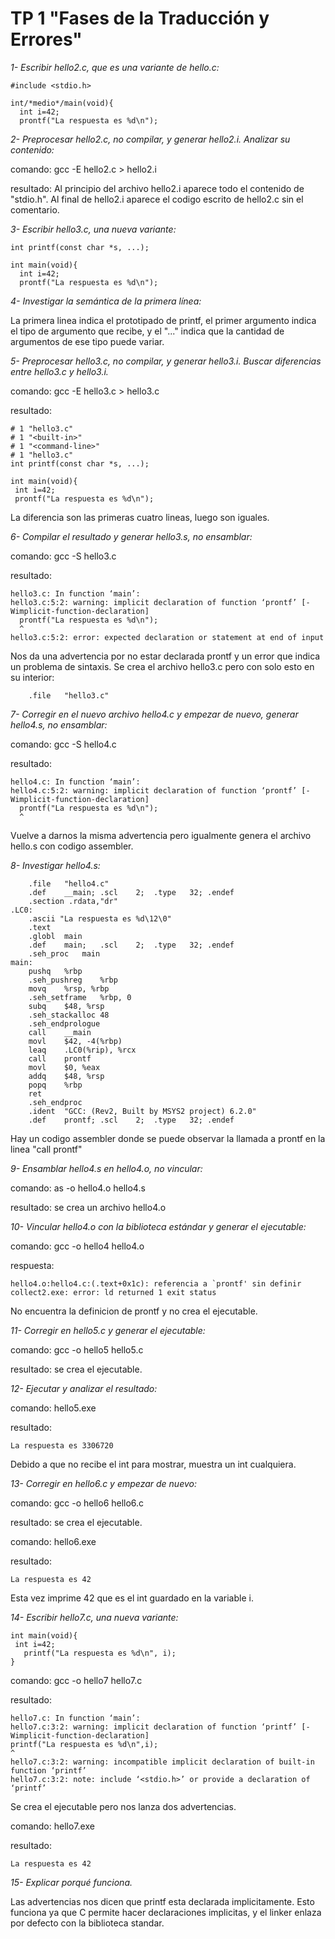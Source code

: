 # TP 1 "Fases de la Traducción y Errores"
_1- Escribir hello2.c, que es una variante de hello.c:_

```
#include <stdio.h>

int/*medio*/main(void){
  int i=42;
  prontf("La respuesta es %d\n");
```
_2- Preprocesar hello2.c, no compilar, y generar hello2.i. Analizar su
contenido:_

comando: gcc -E hello2.c > hello2.i

resultado: Al principio del archivo hello2.i aparece todo el contenido de "stdio.h". Al final de hello2.i aparece el codigo escrito de hello2.c sin el comentario. 

_3- Escribir hello3.c, una nueva variante:_

```
int printf(const char *s, ...);

int main(void){
  int i=42;
  prontf("La respuesta es %d\n");
```
_4- Investigar la semántica de la primera línea:_

La primera linea indica el prototipado de printf, el primer argumento indica el tipo de argumento que recibe, y el "..." indica que la cantidad de argumentos de ese tipo puede variar. 

_5- Preprocesar hello3.c, no compilar, y generar hello3.i. Buscar diferencias
entre hello3.c y hello3.i._

comando: gcc -E hello3.c > hello3.c

resultado: 

```
# 1 "hello3.c"
# 1 "<built-in>"
# 1 "<command-line>"
# 1 "hello3.c"
int printf(const char *s, ...);

int main(void){
 int i=42;
 prontf("La respuesta es %d\n");
```
La diferencia son las primeras cuatro lineas, luego son iguales. 

_6- Compilar el resultado y generar hello3.s, no ensamblar:_

comando: gcc -S hello3.c

resultado:
```
hello3.c: In function ‘main’:
hello3.c:5:2: warning: implicit declaration of function ‘prontf’ [-Wimplicit-function-declaration]
  prontf("La respuesta es %d\n");
  ^
hello3.c:5:2: error: expected declaration or statement at end of input
```
Nos da una advertencia por no estar declarada prontf y un error que indica un problema de sintaxis. Se crea el archivo hello3.c pero con solo esto en su interior:
```
	.file	"hello3.c"
 ```
 _7- Corregir en el nuevo archivo hello4.c y empezar de nuevo, generar
hello4.s, no ensamblar:_

comando: gcc -S hello4.c

resultado: 
```
hello4.c: In function ‘main’:
hello4.c:5:2: warning: implicit declaration of function ‘prontf’ [-Wimplicit-function-declaration]
  prontf("La respuesta es %d\n");
  ^
```
Vuelve a darnos la misma advertencia pero igualmente genera el archivo hello.s con codigo assembler.

_8- Investigar hello4.s:_
```
	.file	"hello4.c"
	.def	__main;	.scl	2;	.type	32;	.endef
	.section .rdata,"dr"
.LC0:
	.ascii "La respuesta es %d\12\0"
	.text
	.globl	main
	.def	main;	.scl	2;	.type	32;	.endef
	.seh_proc	main
main:
	pushq	%rbp
	.seh_pushreg	%rbp
	movq	%rsp, %rbp
	.seh_setframe	%rbp, 0
	subq	$48, %rsp
	.seh_stackalloc	48
	.seh_endprologue
	call	__main
	movl	$42, -4(%rbp)
	leaq	.LC0(%rip), %rcx
	call	prontf
	movl	$0, %eax
	addq	$48, %rsp
	popq	%rbp
	ret
	.seh_endproc
	.ident	"GCC: (Rev2, Built by MSYS2 project) 6.2.0"
	.def	prontf;	.scl	2;	.type	32;	.endef
```
Hay un codigo assembler donde se puede observar la llamada a prontf en la linea "call prontf"

_9- Ensamblar hello4.s en hello4.o, no vincular:_

comando: as -o hello4.o hello4.s

resultado: se crea un archivo hello4.o 

_10- Vincular hello4.o con la biblioteca estándar y generar el ejecutable:_

comando: gcc -o hello4 hello4.o

respuesta:
```
hello4.o:hello4.c:(.text+0x1c): referencia a `prontf' sin definir
collect2.exe: error: ld returned 1 exit status
```
No encuentra la definicion de prontf y no crea el ejecutable. 

_11- Corregir en hello5.c y generar el ejecutable:_

comando: gcc -o hello5 hello5.c 

resultado: se crea el ejecutable. 

_12- Ejecutar y analizar el resultado:_

comando: hello5.exe

resultado: 
```
La respuesta es 3306720
```
Debido a que no recibe el int para mostrar, muestra un int cualquiera. 

_13- Corregir en hello6.c y empezar de nuevo:_

comando: gcc -o hello6 hello6.c

resultado: se crea el ejecutable.

comando: hello6.exe

resultado: 
```
La respuesta es 42
```
Esta vez imprime 42 que es el int guardado en la variable i. 

_14- Escribir hello7.c, una nueva variante:_
```
int main(void){
 int i=42;
   printf("La respuesta es %d\n", i);
}
```
comando: gcc -o hello7 hello7.c

resultado: 
```
hello7.c: In function ‘main’:
hello7.c:3:2: warning: implicit declaration of function ‘printf’ [-Wimplicit-function-declaration]
printf("La respuesta es %d\n",i);
^
hello7.c:3:2: warning: incompatible implicit declaration of built-in function ‘printf’
hello7.c:3:2: note: include ‘<stdio.h>’ or provide a declaration of ‘printf’
```
Se crea el ejecutable pero nos lanza dos advertencias. 

comando: hello7.exe

resultado:
```
La respuesta es 42
```
_15- Explicar porqué funciona._

Las advertencias nos dicen que printf esta declarada implicitamente. Esto funciona ya que C permite hacer declaraciones implicitas, y el linker enlaza por defecto con la biblioteca standar. 




